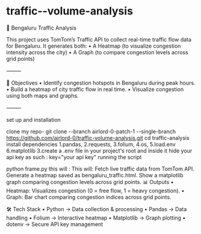 # traffic--volume-analysis
🚦 Bengaluru Traffic Analysis

This project uses TomTom’s Traffic API to collect real-time traffic flow data for Bengaluru. It generates both: • A Heatmap (to visualize congestion intensity across the city) • A Graph (to compare congestion levels across grid points)

⸻

📌 Objectives • Identify congestion hotspots in Bengaluru during peak hours. • Build a heatmap of city traffic flow in real time. • Visualize congestion using both maps and graphs.

⸻

set up and installation

clone my repo- git clone --branch airlord-0-patch-1 --single-branch https://github.com/airlord-0/traffic-volume-analysis.git cd traffic-analysis
install dependencies 1.pandas, 2.requests, 3.folium, 4.os, 5.load.env 6.matplotlib 3.create a .env file in your project's root and inside it hide your api key as such : key="your api key"
running the script

python frame.py this will : This will:
Fetch live traffic data from TomTom API.
Generate a heatmap saved as bengaluru_traffic.html.
Show a matplotlib graph comparing congestion levels across grid points.
📊 Outputs • Heatmap: Visualizes congestion (0 = free flow, 1 = heavy congestion). • Graph: Bar chart comparing congestion indices across grid points.

🛠 Tech Stack • Python → Data collection & processing • Pandas → Data handling • Folium → Interactive heatmap • Matplotlib → Graph plotting • dotenv → Secure API key management
